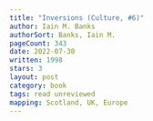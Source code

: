 ```yaml
---
title: "Inversions (Culture, #6)"
author: Iain M. Banks
authorSort: Banks, Iain M.
pageCount: 343
date: 2022-07-30
written: 1998
stars: 3
layout: post
category: book
tags: read unreviewed
mapping: Scotland, UK, Europe
---
```

